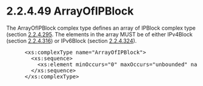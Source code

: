 <html dir="LTR" xmlns:mshelp="http://msdn.microsoft.com/mshelp" xmlns:ddue="http://ddue.schemas.microsoft.com/authoring/2003/5" xmlns:xlink="http://www.w3.org/1999/xlink" xmlns:tool="http://www.microsoft.com/tooltip">
 <body>
 <div id="header">
 <h1 class="heading">2.2.4.49 ArrayOfIPBlock</h1>
 </div>
 <div id="mainSection">
 <div id="mainBody">
 <div id="allHistory" class="saveHistory"></div>
 <div id="sectionSection0" class="section" name="collapseableSection">
 

<p>The ArrayOfIPBlock complex type defines an array of IPBlock
complex type (section <a href="4527e007-e5aa-4a40-82ee-985dff112598.md">2.2.4.295</a>.
The elements in the array MUST be of either IPv4Block (section <a href="de877986-f885-4e49-863a-843f56b433e4.md">2.2.4.316</a>) or IPv6Block
(section <a href="20bb3e7b-6842-42eb-8b00-b18cc45e9a58.md">2.2.4.324</a>).</p>

<dl>
<dd>
<div><pre> &lt;xs:complexType name=&quot;ArrayOfIPBlock&quot;&gt;
   &lt;xs:sequence&gt;
     &lt;xs:element minOccurs=&quot;0&quot; maxOccurs=&quot;unbounded&quot; name=&quot;IPBlock&quot; nillable=&quot;true&quot; type=&quot;ipam:IPBlock&quot; /&gt;
   &lt;/xs:sequence&gt;
 &lt;/xs:complexType&gt;
</pre></div>
</dd></dl>


 </div>
 </div>
 </div>
 </body>
</html>